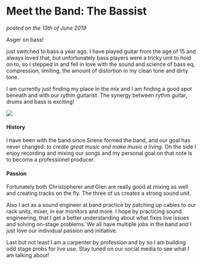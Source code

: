 <div class="post-content">

# Meet the Band: The Bassist

<em> posted on the 13th of June 2019 </em>

Asger on bass!

just switched to bass a year ago. I have played guitar from the age of 15 and always loved that, but unfortunately bass players were a tricky unit to hold on to, so I stepped in and fell in love with the sound and science of bass eq, compression, limiting, the amount of distortion in my clean tone and dirty tone.

I am currently just finding my place in the mix and I am finding a good spot beneath and with our rythm guitarist.
The synergy between rythm guitar, drums and bass is exciting!

![](https://i.imgur.com/KpTmgLp.jpg)

#### History

I have been with the band since Sirene formed the band, and our goal has never changed: <em>to create great music and make music a living.</em>
On the side I enjoy recording and mixing our songs and my personal goal on that note is to become a professionel producer.

#### Passion

Fortunately both Christopherer and Glen are really good at mixing as well and creating tracks on the fly. The three of us creates a strong sound unit.

Also I act as a sound engineer at band practice by patching up cables to our rack units, mixer, in ear monitors and more.
I hope by practicing sound engineering, that I get a better understanding about what fixes live issues and solving on-stage problems.
We all have multiple jobs in the band and I just love our individual passion and initiative.

Last but not least I am a carpenter by profession and by so I am building odd stage probs for live use. Stay tuned on our social media to see what I am talking about!

</div>
